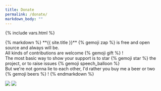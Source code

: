 ```yaml
---
title: Donate
permalink: /donate/
markdown_body: ""
---
```

{% include vars.html %}

<div class="markdown-body">{% markdown %}
**{{ site.title }}** {% gemoji zap %} is free and open source and always will be.<br />
All kinds of contributions are welcome {% gemoji gift %} !<br />
The most basic way to show your support is to star {% gemoji star %} the project, or to raise issues {% gemoji speech_balloon %}<br />
But we're not gonna lie to each other, I'd rather you buy me a beer or two {% gemoji beers %} !
{% endmarkdown %}<span></span></div>

<p>
  <a class="donate" title="Support me on Patreon" target="_blank" href="https://www.patreon.com/{{ site.patreon }}"><img src="{{ site.baseurl }}/img/patreon.png" /></a>
  <a class="donate" title="Paypal Donate" target="_blank" href="https://www.paypal.me/{{ site.paypal }}"><img src="{{ site.baseurl }}/img/paypal-donate.png" /></a>
</p>